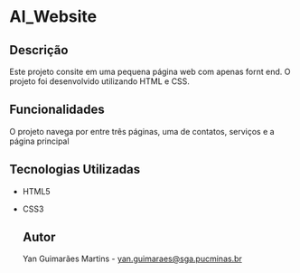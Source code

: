 # AI_Website

## Descrição
Este projeto consite em uma pequena página web com apenas fornt end. O projeto foi desenvolvido utilizando HTML e CSS.

## Funcionalidades
O projeto navega por entre três páginas, uma de contatos, serviços e a página principal

## Tecnologias Utilizadas
- HTML5
- CSS3

  ## Autor
  Yan Guimarães Martins - yan.guimaraes@sga.pucminas.br
